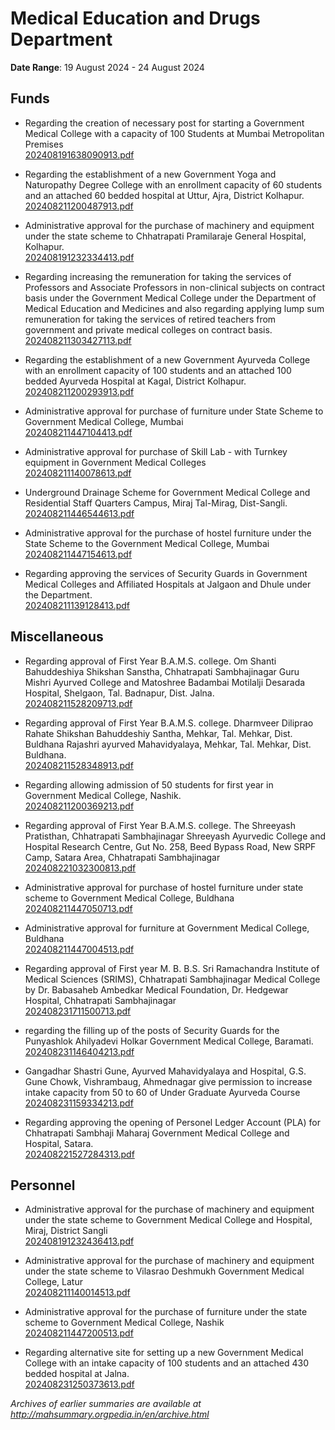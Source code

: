 # Medical Education and Drugs Department

**Date Range**: 19 August 2024 - 24 August 2024


## Funds
- Regarding the creation of necessary post for starting a Government Medical College with a capacity of 100 Students at Mumbai Metropolitan Premises\
  [202408191638090913.pdf](https://gr.maharashtra.gov.in/Site/Upload/Government%20Resolutions/English/202408191638090913.pdf)

- Regarding the establishment of a new Government Yoga and Naturopathy Degree College with an enrollment capacity of 60 students and an attached 60 bedded hospital at Uttur, Ajra, District Kolhapur.\
  [202408211200487913.pdf](https://gr.maharashtra.gov.in/Site/Upload/Government%20Resolutions/English/202408211200487913.pdf)

- Administrative approval for the purchase of machinery and equipment under the state scheme to Chhatrapati Pramilaraje General Hospital, Kolhapur.\
  [202408191232334413.pdf](https://gr.maharashtra.gov.in/Site/Upload/Government%20Resolutions/English/202408191232334413.pdf)

- Regarding increasing the remuneration for taking the services of Professors and Associate Professors in non-clinical subjects on contract basis under the Government Medical College under the Department of Medical Education and Medicines and also regarding applying lump sum remuneration for taking the services of retired teachers from government and private medical colleges on contract basis.\
  [202408211303427113.pdf](https://gr.maharashtra.gov.in/Site/Upload/Government%20Resolutions/English/202408211303427113.pdf)

- Regarding the establishment of a new Government Ayurveda College with an enrollment capacity of 100 students and an attached 100 bedded Ayurveda Hospital at Kagal, District Kolhapur.\
  [202408211200293913.pdf](https://gr.maharashtra.gov.in/Site/Upload/Government%20Resolutions/English/202408211200293913.pdf)

- Administrative approval for purchase of furniture under State Scheme to Government Medical College, Mumbai\
  [202408211447104413.pdf](https://gr.maharashtra.gov.in/Site/Upload/Government%20Resolutions/English/202408211447104413.pdf)

- Administrative approval for purchase of Skill Lab - with Turnkey equipment in Government Medical Colleges\
  [202408211140078613.pdf](https://gr.maharashtra.gov.in/Site/Upload/Government%20Resolutions/English/202408211140078613.pdf)

- Underground Drainage Scheme for Government Medical College and Residential Staff Quarters Campus, Miraj Tal-Mirag, Dist-Sangli.\
  [202408211446544613.pdf](https://gr.maharashtra.gov.in/Site/Upload/Government%20Resolutions/English/202408211446544613.pdf)

- Administrative approval for the purchase of hostel furniture under the State Scheme to the Government Medical College, Mumbai\
  [202408211447154613.pdf](https://gr.maharashtra.gov.in/Site/Upload/Government%20Resolutions/English/202408211447154613.pdf)

- Regarding approving the services of Security Guards in Government Medical Colleges and Affiliated Hospitals at Jalgaon and Dhule under the Department.\
  [202408211139128413.pdf](https://gr.maharashtra.gov.in/Site/Upload/Government%20Resolutions/English/202408211139128413.pdf)

## Miscellaneous
- Regarding approval of First Year B.A.M.S. college.  Om Shanti Bahuddeshiya Shikshan Sanstha, Chhatrapati Sambhajinagar Guru Mishri Ayurved College and Matoshree Badambai Motilalji Desarada Hospital, Shelgaon, Tal. Badnapur, Dist. Jalna.\
  [202408211528209713.pdf](https://gr.maharashtra.gov.in/Site/Upload/Government%20Resolutions/English/202408211528209713.pdf)

- Regarding approval of First Year B.A.M.S. college.   Dharmveer Diliprao Rahate Shikshan  Bahuddeshiy Santha, Mehkar, Tal. Mehkar, Dist. Buldhana  Rajashri ayurved Mahavidyalaya, Mehkar, Tal. Mehkar, Dist. Buldhana.\
  [202408211528348913.pdf](https://gr.maharashtra.gov.in/Site/Upload/Government%20Resolutions/English/202408211528348913.pdf)

- Regarding allowing admission of 50 students for first year in Government Medical College, Nashik.\
  [202408211200369213.pdf](https://gr.maharashtra.gov.in/Site/Upload/Government%20Resolutions/English/202408211200369213.pdf)

- Regarding approval of First Year B.A.M.S. college.  The Shreeyash Pratisthan, Chhatrapati Sambhajinagar Shreeyash Ayurvedic College and Hospital Research Centre, Gut No. 258, Beed Bypass Road, New SRPF Camp, Satara Area, Chhatrapati Sambhajinagar\
  [202408221032300813.pdf](https://gr.maharashtra.gov.in/Site/Upload/Government%20Resolutions/English/202408221032300813.pdf)

- Administrative approval for purchase of hostel furniture under state scheme to Government Medical College, Buldhana\
  [202408211447050713.pdf](https://gr.maharashtra.gov.in/Site/Upload/Government%20Resolutions/English/202408211447050713.pdf)

- Administrative approval for furniture at Government Medical College, Buldhana\
  [202408211447004513.pdf](https://gr.maharashtra.gov.in/Site/Upload/Government%20Resolutions/English/202408211447004513.pdf)

- Regarding approval of First year M. B. B.S. Sri Ramachandra Institute of Medical Sciences (SRIMS), Chhatrapati Sambhajinagar Medical College by Dr. Babasaheb Ambedkar Medical Foundation, Dr. Hedgewar Hospital, Chhatrapati Sambhajinagar\
  [202408231711500713.pdf](https://gr.maharashtra.gov.in/Site/Upload/Government%20Resolutions/English/202408231711500713.pdf)

- regarding the filling up of the posts of Security Guards for the  Punyashlok  Ahilyadevi Holkar Government Medical College, Baramati.\
  [202408231146404213.pdf](https://gr.maharashtra.gov.in/Site/Upload/Government%20Resolutions/English/202408231146404213.pdf)

- Gangadhar Shastri Gune, Ayurved Mahavidyalaya and Hospital, G.S. Gune Chowk, Vishrambaug, Ahmednagar give permission to increase intake capacity from 50 to 60 of Under Graduate Ayurveda Course\
  [202408231159334213.pdf](https://gr.maharashtra.gov.in/Site/Upload/Government%20Resolutions/English/202408231159334213.pdf.pdf)

- Regarding approving the opening of Personel Ledger Account (PLA) for Chhatrapati Sambhaji Maharaj Government Medical College and Hospital, Satara.\
  [202408221527284313.pdf](https://gr.maharashtra.gov.in/Site/Upload/Government%20Resolutions/English/202408221527284313.pdf)

## Personnel
- Administrative approval for the purchase of machinery and equipment under the state scheme to Government Medical College and Hospital, Miraj, District Sangli\
  [202408191232436413.pdf](https://gr.maharashtra.gov.in/Site/Upload/Government%20Resolutions/English/202408191232436413.pdf)

- Administrative approval for the purchase of machinery and equipment under the state scheme to Vilasrao Deshmukh Government Medical College, Latur\
  [202408211140014513.pdf](https://gr.maharashtra.gov.in/Site/Upload/Government%20Resolutions/English/202408211140014513.pdf)

- Administrative approval for the purchase of furniture under the state scheme to Government Medical College, Nashik\
  [202408211447200513.pdf](https://gr.maharashtra.gov.in/Site/Upload/Government%20Resolutions/English/202408211447200513.pdf)

- Regarding alternative site for setting up a new Government Medical College with an intake capacity of 100 students and an attached 430 bedded hospital at Jalna.\
  [202408231250373613.pdf](https://gr.maharashtra.gov.in/Site/Upload/Government%20Resolutions/English/202408231250373613.pdf)


*Archives of earlier summaries are available at http://mahsummary.orgpedia.in/en/archive.html*